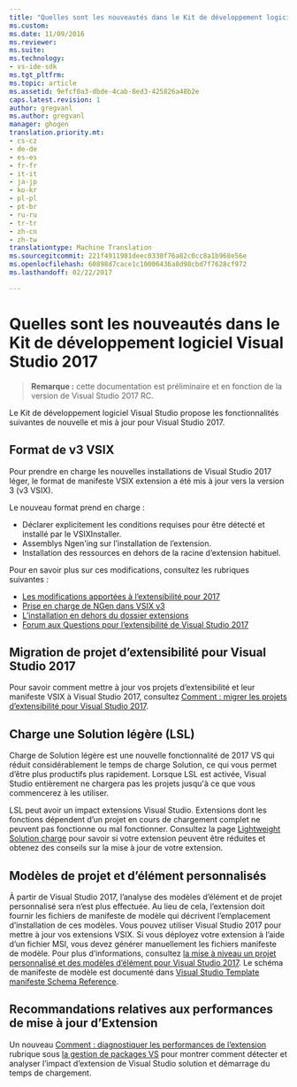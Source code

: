 ```yaml
---
title: "Quelles sont les nouveautés dans le Kit de développement logiciel Visual Studio 2017 | Documents Microsoft"
ms.custom: 
ms.date: 11/09/2016
ms.reviewer: 
ms.suite: 
ms.technology:
- vs-ide-sdk
ms.tgt_pltfrm: 
ms.topic: article
ms.assetid: 9efcf0a3-dbde-4cab-8ed3-425826a48b2e
caps.latest.revision: 1
author: gregvanl
ms.author: gregvanl
manager: ghogen
translation.priority.mt:
- cs-cz
- de-de
- es-es
- fr-fr
- it-it
- ja-jp
- ko-kr
- pl-pl
- pt-br
- ru-ru
- tr-tr
- zh-cn
- zh-tw
translationtype: Machine Translation
ms.sourcegitcommit: 221f4911981deec0330f76a82c0cc8a1b968e56e
ms.openlocfilehash: 60898d7cace1c10006436a8d98cbd7f7628cf972
ms.lasthandoff: 02/22/2017

---
```

# <a name="what39s-new-in-the-visual-studio-2017-sdk"></a>Quelles sont les nouveautés dans le Kit de développement logiciel Visual Studio 2017

>**Remarque :** cette documentation est préliminaire et en fonction de la version de Visual Studio 2017 RC.

Le Kit de développement logiciel Visual Studio propose les fonctionnalités suivantes de nouvelle et mis à jour pour Visual Studio 2017.

## <a name="vsix-v3-format"></a>Format de v3 VSIX

Pour prendre en charge les nouvelles installations de Visual Studio 2017 léger, le format de manifeste VSIX extension a été mis à jour vers la version 3 (v3 VSIX).

Le nouveau format prend en charge :

* Déclarer explicitement les conditions requises pour être détecté et installé par le VSIXInstaller.
* Assemblys Ngen'ing sur l’installation de l’extension.
* Installation des ressources en dehors de la racine d’extension habituel.

Pour en savoir plus sur ces modifications, consultez les rubriques suivantes :

* [Les modifications apportées à l’extensibilité pour 2017](breaking-changes-2017.md)
* [Prise en charge de NGen dans VSIX v3](ngen-support.md)
* [L’installation en dehors du dossier extensions](set-install-root.md)
* [Forum aux Questions pour l’extensibilité de Visual Studio 2017](faq-2017.md)

## <a name="migrating-extensibility-project-to-visual-studio-2017"></a>Migration de projet d’extensibilité pour Visual Studio 2017

Pour savoir comment mettre à jour vos projets d’extensibilité et leur manifeste VSIX à Visual Studio 2017, consultez [Comment : migrer les projets d’extensibilité pour Visual Studio 2017](how-to-migrate-extensibility-projects-to-visual-studio-2017.md).

## <a name="lightweight-solution-load-lsl"></a>Charge une Solution légère (LSL)

Charge de Solution légère est une nouvelle fonctionnalité de 2017 VS qui réduit considérablement le temps de charge Solution, ce qui vous permet d’être plus productifs plus rapidement. Lorsque LSL est activée, Visual Studio entièrement ne chargera pas les projets jusqu'à ce que vous commencerez à les utiliser.

LSL peut avoir un impact extensions Visual Studio. Extensions dont les fonctions dépendent d’un projet en cours de chargement complet ne peuvent pas fonctionne ou mal fonctionner. Consultez la page [Lightweight Solution charge](lightweight-solution-load-extension-impact.md) pour savoir si votre extension peuvent être réduites et obtenez des conseils sur la mise à jour de votre extension.

## <a name="custom-project-and-item-templates"></a>Modèles de projet et d’élément personnalisés

À partir de Visual Studio 2017, l’analyse des modèles d’élément et de projet personnalisé sera n’est plus effectuée. Au lieu de cela, l’extension doit fournir les fichiers de manifeste de modèle qui décrivent l’emplacement d’installation de ces modèles. Vous pouvez utiliser Visual Studio 2017 pour mettre à jour vos extensions VSIX. Si vous déployez votre extension à l’aide d’un fichier MSI, vous devez générer manuellement les fichiers manifeste de modèle. Pour plus d’informations, consultez [la mise à niveau un projet personnalisé et des modèles d’élément pour Visual Studio 2017](../extensibility/upgrading-custom-project-and-item-templates-for-visual-studio-2017.md). Le schéma de manifeste de modèle est documenté dans [Visual Studio Template manifeste Schema Reference](../extensibility/visual-studio-template-manifest-schema-reference.md).

## <a name="updated-extension-performance-guidelines"></a>Recommandations relatives aux performances de mise à jour d’Extension

Un nouveau [Comment : diagnostiquer les performances de l’extension](how-to-diagnose-extension-performance.md) rubrique sous [la gestion de packages VS](managing-vspackages.md) pour montrer comment détecter et analyser l’impact d’extension de Visual Studio solution et démarrage du temps de chargement.

